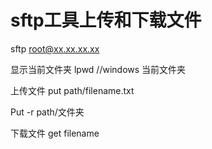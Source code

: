 # sftp工具上传和下载文件

sftp root@xx.xx.xx.xx

显示当前文件夹
lpwd   //windows 当前文件夹

上传文件
put  path/filename.txt

Put  -r  path/文件夹

下载文件
get filename